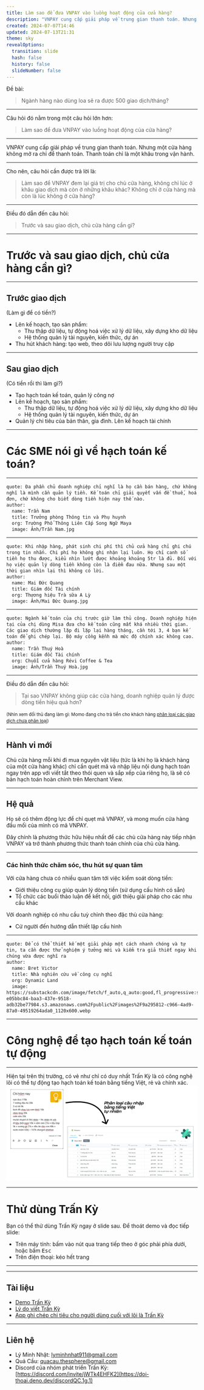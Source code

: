 ```yaml
---
title: Làm sao để đưa VNPAY vào luồng hoạt động của cửa hàng?
description: "VNPAY cung cấp giải pháp về trung gian thanh toán. Nhưng thanh toán chỉ là một khâu trong vận hành. Cho nên, câu hỏi cần được trả lời là: Làm sao để VNPAY đem lại giá trị cho chủ cửa hàng, không chỉ lúc ở khâu giao dịch mà còn ở những khâu khác? Không chỉ ở cửa hàng mà còn là lúc không ở cửa hàng?" 
created: 2024-07-07T14:46
updated: 2024-07-13T21:31
theme: sky
revealOptions:
  transition: slide
  hash: false
  history: false
  slideNumber: false
---
```


Đề bài:
> Ngành hàng nào dùng loa sẽ ra được 500 giao dịch/tháng?
---

Câu hỏi đó nằm trong một câu hỏi lớn hơn:
> Làm sao để đưa VNPAY vào luồng hoạt động của cửa hàng?

---
VNPAY cung cấp giải pháp về trung gian thanh toán. Nhưng một cửa hàng không mở ra chỉ để thanh toán. <span class="fragment red">Thanh toán chỉ là một khâu trong vận hành.</span>

---

Cho nên, câu hỏi cần được trả lời là:
> Làm sao để VNPAY đem lại giá trị cho chủ cửa hàng, không chỉ lúc ở khâu giao dịch mà còn ở những khâu khác? Không chỉ ở cửa hàng mà còn là lúc không ở cửa hàng?
---

Điều đó dẫn đến câu hỏi:
> Trước và sau giao dịch, chủ cửa hàng cần gì?
---

# Trước và sau giao dịch, chủ cửa hàng cần gì?
----
## Trước giao dịch 
(Làm gì để có tiền?)  <!-- .element: class="fragment" -->
- Lên kế hoạch, tạo sản phẩm:<!-- .element: class="fragment" -->
    - Thu thập dữ liệu, tự động hoá việc xử lý dữ liệu, xây dựng kho dữ liệu<!-- .element: class="fragment" -->
    - Hệ thống quản lý tài nguyên, kiến thức, dự án<!-- .element: class="fragment" -->
- Thu hút khách hàng: tạo web, theo dõi lưu lượng người truy cập<!-- .element: class="fragment" -->

----
## Sau giao dịch
(Có tiền rồi thì làm gì?) <!-- .element: class="fragment" -->
- Tạo hạch toán kế toán, quản lý công nợ <!-- .element: class="fragment" -->
- Lên kế hoạch, tạo sản phẩm: <!-- .element: class="fragment" -->
    - Thu thập dữ liệu, tự động hoá việc xử lý dữ liệu, xây dựng kho dữ liệu <!-- .element: class="fragment" -->
    - Hệ thống quản lý tài nguyên, kiến thức, dự án <!-- .element: class="fragment" -->
- Quản lý chi tiêu của bản thân, gia đình. Lên kế hoạch tài chính <!-- .element: class="fragment" -->

---
# Các SME nói gì về hạch toán kế toán?
----
```quote
quote: Đa phần chủ doanh nghiệp chỉ nghĩ là họ cần bán hàng, chứ không nghĩ là mình cần quản lý tiền. Kế toán chỉ giải quyết vấn đề thuế, hoá đơn, chứ không cho biết dòng tiền hiện nay thế nào.
author:
  name: Trần Nam
  title: Trưởng phòng Thông tin và Phụ huynh
  org: Trường Phổ Thông Liên Cấp Song Ngữ Maya
  image: Ảnh/Trần Nam.jpg
```
----
```quote
quote: Khi nhập hàng, phát sinh chi phí thì chủ cửa hàng chỉ ghi chú trong tin nhắn. Chi phí họ không ghi nhận lại luôn. Họ chỉ canh số tiền họ thu được, kiểu nhìn lướt được khoảng khoảng 5tr là đủ. Đối với họ việc quản lý dòng tiền không còn là điểm đau nữa. Nhưng sau một thời gian nhìn lại thì không có lời.
author:
  name: Mai Đức Quang
  title: Giám đốc Tài chính
  org: Thương hiệu Trà sữa A Lỳ
  image: Ảnh/Mai Đức Quang.jpg
```
----
```quote
quote: Ngành kế toán của chị trước giờ làm thủ công. Doanh nghiệp hiện tại của chị dùng Misa đưa cho kế toán cũng mất khá nhiều thời gian. Các giao dịch thường lặp đi lặp lại hàng tháng, cần tới 3, 4 bạn kế toán để ghi chép lại. Bộ máy cồng kềnh mà mức độ chính xác không cao.
author:
  name: Trần Thuý Hoà
  title: Giám đốc Tài chính
  org: Chuỗi cửa hàng Révi Coffee & Tea
  image: Ảnh/Trần Thuý Hoà.jpg
```
---
Điều đó dẫn đến câu hỏi:
> Tại sao VNPAY không giúp các cửa hàng, doanh nghiệp quản lý được dòng tiền hiệu quả hơn?

<small class='fragment'>(Nhìn xem đối thủ đang làm gì: Momo đang cho trả tiền cho khách hàng [phân loại các giao dịch chưa phân loại](https://www.momo.vn/tin-tuc/khuyen-mai/lam-nhiem-vu-phan-loai-giao-dich-100-co-qua-0d-6156))</small>

----
## Hành vi mới
<span class="fragment">Chủ cửa hàng mỗi khi đi mua nguyên vật liệu (tức là khi họ là khách hàng của một cửa hàng khác) </span><span class="fragment">chỉ cần quét mã và nhập liệu nội dung hạch toán ngay trên app</span> <span class="fragment">với viết tắt theo thói quen và sắp xếp của riêng họ,</span> <span class="fragment">là sẽ có bản hạch toán hoàn chỉnh trên Merchant View.</span>

----
## Hệ quả
Họ sẽ có thêm động lực để chỉ quẹt mã VNPAY, và mong muốn cửa hàng đầu mối của mình có mã VNPAY. <!-- .element: class="fragment" -->

<span class="fragment">Đây chính là <span class="red">phương thức hữu hiệu nhất</span> để các chủ cửa hàng này tiếp nhận VNPAY và trở thành phương thức thanh toán chính của chủ cửa hàng.</span> 

---

### Các hình thức chăm sóc, thu hút sự quan tâm 
Với cửa hàng chưa có nhiều quan tâm tới việc kiểm soát dòng tiền: <!-- .element: class="fragment" -->
  - Giới thiệu công cụ giúp quản lý dòng tiền (sử dụng cấu hình có sẵn) <!-- .element: class="fragment" -->
  - Tổ chức các buổi thảo luận để kết nối, giới thiệu giải pháp cho các nhu cầu khác <!-- .element: class="fragment" -->

Với doanh nghiệp có nhu cầu tuỳ chỉnh theo đặc thù cửa hàng: <!-- .element: class="fragment" -->
  - Cử người đến hướng dẫn thiết lập cấu hình <!-- .element: class="fragment" -->

---

```quote
quote: Để có thể thiết kế một giải pháp một cách nhanh chóng và tự tin, ta cần được thử nghiệm ý tưởng mới và kiểm tra giả thiết ngay khi chúng vừa được nghĩ ra
author:
  name: Bret Victor
  title: Nhà nghiên cứu về công cụ nghĩ
  org: Dynamic Land
  image: https://substackcdn.com/image/fetch/f_auto,q_auto:good,fl_progressive:steep/https%3A%2F%2Fbucketeer-e05bbc84-baa3-437e-9518-adb32be77984.s3.amazonaws.com%2Fpublic%2Fimages%2F9a295812-c966-4ad9-87a0-49519264ada0_1120x600.webp
```

---
# Công nghệ để tạo hạch toán kế toán tự động
----
Hiện tại trên thị trường, có vẻ như chỉ có duy nhất Trấn Kỳ là có công nghệ lõi có thể tự động tạo hạch toán kế toán bằng tiếng Việt, rẻ và chính xác. 
![Keep to Fibery](Ảnh/Keep%20to%20Fibery.png)

---
# Thử dùng Trấn Kỳ
Bạn có thể thử dùng Trấn Kỳ ngay ở slide sau. Để thoát demo và đọc tiếp slide:
- Trên máy tính: bấm vào nút qua trang tiếp theo ở góc phải phía dưới, hoặc bấm <kbd>Esc</kbd>
- Trên điện thoại: kéo hết trang 
---
<section data-background-iframe="https://tranky.deno.dev"
          data-background-interactive>
</section>

---
## Tài liệu
- [Demo Trấn Kỳ](https://tranky.deno.dev/?utm_source=VNPAY+(Tài+liệu+tham+khảo)&utm_medium=Tập+tin&utm_campaign=&utm_content=&utm_term=) 
- [Lý do viết Trấn Kỳ](https://obsidian.quảcầu.cc/📐%20Dự%20án/Trấn%20Kỳ/9%20Blog/Lý%20do%20viết%20Trấn%20Kỳ?utm_source=VNPAY+(Tài+liệu+tham+khảo)&utm_medium=Tập+tin&utm_campaign=C1+Trấn+Kỳ&utm_content=&utm_term=) 
- [App ghi chép chi tiêu cho người dùng cuối với lõi là Trấn Kỳ](https://www.figma.com/proto/9M7qILhSJRZKvKvJf9pYpG/Slide?node-id=1-2&t=f48VKem02ha5ZTjz-1&scaling=contain&content-scaling=fixed&page-id=0%3A1&starting-point-node-id=1%3A2&share=1) 

---

## Liên hệ
- Lý Minh Nhật: lyminhnhat911@gmail.com
- Quả Cầu: quacau.thesphere@gmail.com
- Discord của nhóm phát triển Trấn Kỳ: [https://discord.com/invite/jWTk4EHFK2](https://doi-thoai.deno.dev/discordQC.1g.1) 

